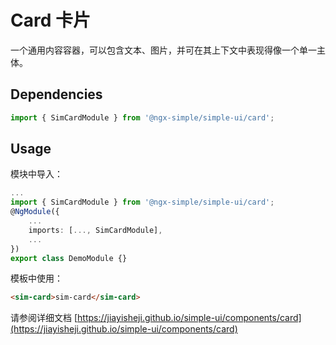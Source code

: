 # Card 卡片

一个通用内容容器，可以包含文本、图片，并可在其上下文中表现得像一个单一主体。

## Dependencies

```ts
import { SimCardModule } from '@ngx-simple/simple-ui/card';
```

## Usage

模块中导入：

```ts
...
import { SimCardModule } from '@ngx-simple/simple-ui/card';
@NgModule({
    ...
    imports: [..., SimCardModule],
    ...
})
export class DemoModule {}
```

模板中使用：

```html
<sim-card>sim-card</sim-card>
```

请参阅详细文档 [https://jiayisheji.github.io/simple-ui/components/card](https://jiayisheji.github.io/simple-ui/components/card)
